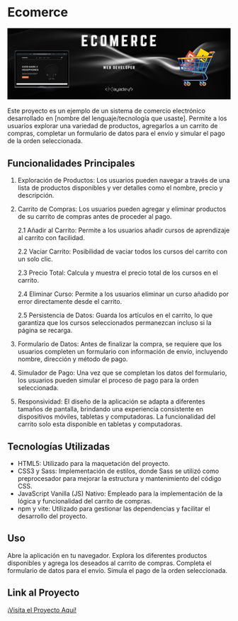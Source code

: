 # Ecomerce

<img src="https://github.com/Mayadevv/Ecomerce/blob/main/img%20ecomerce.jpg">

Este proyecto es un ejemplo de un sistema de comercio electrónico desarrollado en [nombre del lenguaje/tecnología que usaste]. Permite a los usuarios explorar una variedad de productos, agregarlos a un carrito de compras, completar un formulario de datos para el envío y simular el pago de la orden seleccionada.

## Funcionalidades Principales
1. Exploración de Productos: Los usuarios pueden navegar a través de una lista de productos disponibles y ver detalles como el nombre, precio y descripción.

2. Carrito de Compras: Los usuarios pueden agregar y eliminar productos de su carrito de compras antes de proceder al pago.

      2.1 Añadir al Carrito: Permite a los usuarios añadir cursos de aprendizaje al carrito con facilidad.
      
      2.2 Vaciar Carrito: Posibilidad de vaciar todos los cursos del carrito con un solo clic.
      
      2.3 Precio Total: Calcula y muestra el precio total de los cursos en el carrito.
      
      2.4 Eliminar Curso: Permite a los usuarios eliminar un curso añadido por error directamente desde el carrito.
      
      2.5 Persistencia de Datos: Guarda los artículos en el carrito, lo que garantiza que los cursos seleccionados permanezcan incluso si la página se recarga.

3. Formulario de Datos: Antes de finalizar la compra, se requiere que los usuarios completen un formulario con información de envío, incluyendo nombre, dirección y método de pago.

4. Simulador de Pago: Una vez que se completan los datos del formulario, los usuarios pueden simular el proceso de pago para la orden seleccionada.

5.  Responsividad: El diseño de la aplicación se adapta a diferentes tamaños de pantalla, brindando una experiencia consistente en dispositivos móviles, tabletas y computadoras. La funcionalidad del carrito solo esta disponible en tabletas y computadoras.

## Tecnologías Utilizadas

- HTML5: Utilizado para la maquetación del proyecto.
- CSS3 y Sass: Implementación de estilos, donde Sass se utilizó como preprocesador para mejorar la estructura y mantenimiento del código CSS.
- JavaScript Vanilla (JS) Nativo: Empleado para la implementación de la lógica y funcionalidad del carrito de compras.
- npm y vite: Utilizado para gestionar las dependencias y facilitar el desarrollo del proyecto.

## Uso

Abre la aplicación en tu navegador.
Explora los diferentes productos disponibles y agrega los deseados al carrito de compras.
Completa el formulario de datos para el envío.
Simula el pago de la orden seleccionada.

## Link al Proyecto

[¡Visita el Proyecto Aquí!](https://ecomerce-mayadevv.netlify.app/)
